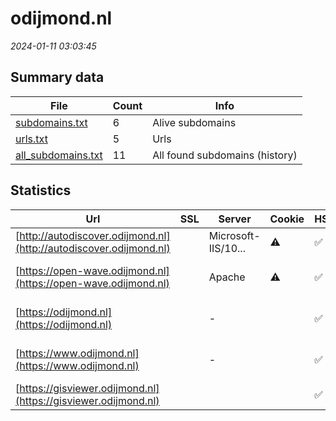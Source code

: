 # odijmond.nl
*2024-01-11 03:03:45*
## Summary data
| File       | Count | Info |
|------------|-------|------|
|[subdomains.txt](/data/odijmond.nl/subdomains.txt)|6|Alive subdomains|
|[urls.txt](/data/odijmond.nl/urls.txt)|5|Urls|
|[all_subdomains.txt](/data/odijmond.nl/all_subdomains.txt)|11|All found subdomains (history)|
## Statistics
| Url | SSL | Server | Cookie | HSTS | CSP | XFO | XXP | RP | Tech |Title |
|------------|-------|------|------|------|------|------|------|------|------|------|
|[http://autodiscover.odijmond.nl](http://autodiscover.odijmond.nl)| |Microsoft-IIS/10...|:warning: |:white_check_mark: | |:white_check_mark: |:white_check_mark: |:white_check_mark: |IIS:10.0 Microso...||
|[https://open-wave.odijmond.nl](https://open-wave.odijmond.nl)| |Apache|:warning: |:white_check_mark: | | | |:white_check_mark: |Apache HTTP Serv...||
|[https://odijmond.nl](https://odijmond.nl)| |-| |:white_check_mark: |:white_check_mark: |:white_check_mark: |:white_check_mark: |HSTS Microsoft A...|Object moved|
|[https://www.odijmond.nl](https://www.odijmond.nl)| |-| |:white_check_mark: |:white_check_mark: |:white_check_mark: |:white_check_mark: |HSTS Microsoft A...|Homepage - Omgev...|
|[https://gisviewer.odijmond.nl](https://gisviewer.odijmond.nl)| || |:white_check_mark: | |:white_check_mark: | |:white_check_mark: |HSTS PHP||